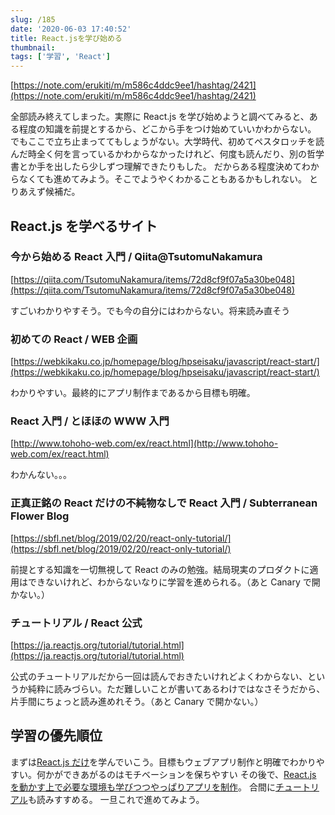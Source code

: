 ```yaml
---
slug: /185
date: '2020-06-03 17:40:52'
title: React.jsを学び始める
thumbnail:
tags: ['学習', 'React']
---
```

[https://note.com/erukiti/m/m586c4ddc9ee1/hashtag/2421](https://note.com/erukiti/m/m586c4ddc9ee1/hashtag/2421)

全部読み終えてしまった。実際に React.js を学び始めようと調べてみると、ある程度の知識を前提とするから、どこから手をつけ始めていいかわからない。
でもここで立ち止まっててもしょうがない。大学時代、初めてペスタロッチを読んだ時全く何を言っているかわからなかったけれど、何度も読んだり、別の哲学書とか手を出したら少しずつ理解できたりもした。
だからある程度決めてわからなくても進めてみよう。そこでようやくわかることもあるかもしれない。
とりあえず候補だ。

## React.js を学べるサイト

### 今から始める React 入門 / Qiita@TsutomuNakamura

[https://qiita.com/TsutomuNakamura/items/72d8cf9f07a5a30be048](https://qiita.com/TsutomuNakamura/items/72d8cf9f07a5a30be048)

すごいわかりやすそう。でも今の自分にはわからない。将来読み直そう

### 初めての React / WEB 企画

[https://webkikaku.co.jp/homepage/blog/hpseisaku/javascript/react-start/](https://webkikaku.co.jp/homepage/blog/hpseisaku/javascript/react-start/)

わかりやすい。最終的にアプリ制作まであるから目標も明確。

### React 入門 / とほほの WWW 入門

[http://www.tohoho-web.com/ex/react.html](http://www.tohoho-web.com/ex/react.html)

わかんない。。。

### 正真正銘の React だけの不純物なしで React 入門 / Subterranean Flower Blog

[https://sbfl.net/blog/2019/02/20/react-only-tutorial/](https://sbfl.net/blog/2019/02/20/react-only-tutorial/)

前提とする知識を一切無視して React のみの勉強。結局現実のプロダクトに適用はできないけれど、わからないなりに学習を進められる。（あと Canary で開かない。）

### チュートリアル / React 公式

[https://ja.reactjs.org/tutorial/tutorial.html](https://ja.reactjs.org/tutorial/tutorial.html)

公式のチュートリアルだから一回は読んでおきたいけれどよくわからない、というか純粋に読みづらい。ただ難しいことが書いてあるわけではなさそうだから、片手間にちょっと読み進めれそう。（あと Canary で開かない。）

## 学習の優先順位

まずは[React.js だけ](https://sbfl.net/blog/2019/02/20/react-only-tutorial/)を学んでいこう。目標もウェブアプリ制作と明確でわかりやすい。何かができあがるのはモチベーションを保ちやすい
その後で、[React.js を動かす上で必要な環境も学びつつやっぱりアプリを制作](https://webkikaku.co.jp/homepage/blog/hpseisaku/javascript/react-start/)。
合間に[チュートリアル](https://ja.reactjs.org/tutorial/tutorial.html)も読みすすめる。
一旦これで進めてみよう。
